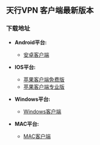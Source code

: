 ## 天行VPN 客户端最新版本

### 下载地址

- **Android平台:**
   * [安卓客户端](https://github.com/newbreedlimited/TXVPN/raw/master/xsky.txvpn_1.18_web.apk)

- **IOS平台:**
  * [苹果客户端免费版](http://172.104.125.5/ios/iosfree.html)
  * [苹果客户端专业版](http://172.104.125.5/ios/iospro.html)

- **Windows平台:**
    * [Windows客户端](https://github.com/newbreedlimited/TXVPN/raw/master/TxWinVPN.zip)
    
- **MAC平台:** 
   * [MAC客户端](https://github.com/newbreedlimited/TXVPN/raw/master/XskyWalkerForMac_1.4.dmg)

